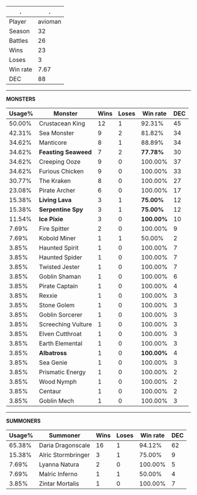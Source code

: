 .|.
|-|-
Player|avioman
Season|32
Battles|26
Wins|23
Loses|3
Win rate|7.67
DEC|88

---
**MONSTERS**

Usage%|Monster|Wins|Loses|Win rate|DEC|
-|-|-|-|-|-|
50.00%|Crustacean King|12|1|92.31%|45|
42.31%|Sea Monster|9|2|81.82%|34|
34.62%|Manticore|8|1|88.89%|34|
34.62%|**Feasting Seaweed**|7|2|**77.78%**|30|
34.62%|Creeping Ooze|9|0|100.00%|37|
34.62%|Furious Chicken|9|0|100.00%|33|
30.77%|The Kraken|8|0|100.00%|27|
23.08%|Pirate Archer|6|0|100.00%|17|
15.38%|**Living Lava**|3|1|**75.00%**|12|
15.38%|**Serpentine Spy**|3|1|**75.00%**|12|
11.54%|**Ice Pixie**|3|0|**100.00%**|10|
7.69%|Fire Spitter|2|0|100.00%|9|
7.69%|Kobold Miner|1|1|50.00%|2|
3.85%|Haunted Spirit|1|0|100.00%|7|
3.85%|Haunted Spider|1|0|100.00%|7|
3.85%|Twisted Jester|1|0|100.00%|7|
3.85%|Goblin Shaman|1|0|100.00%|6|
3.85%|Pirate Captain|1|0|100.00%|4|
3.85%|Rexxie|1|0|100.00%|3|
3.85%|Stone Golem|1|0|100.00%|3|
3.85%|Goblin Sorcerer|1|0|100.00%|3|
3.85%|Screeching Vulture|1|0|100.00%|3|
3.85%|Elven Cutthroat|1|0|100.00%|3|
3.85%|Earth Elemental|1|0|100.00%|3|
3.85%|**Albatross**|1|0|**100.00%**|4|
3.85%|Sea Genie|1|0|100.00%|3|
3.85%|Prismatic Energy|1|0|100.00%|2|
3.85%|Wood Nymph|1|0|100.00%|2|
3.85%|Centaur|1|0|100.00%|2|
3.85%|Goblin Mech|1|0|100.00%|3|

---
**SUMMONERS**

Usage%|Summoner|Wins|Loses|Win rate|DEC|
-|-|-|-|-|-|
65.38%|Daria Dragonscale|16|1|94.12%|62|
15.38%|Alric Stormbringer|3|1|75.00%|9|
7.69%|Lyanna Natura|2|0|100.00%|5|
7.69%|Malric Inferno|1|1|50.00%|4|
3.85%|Zintar Mortalis|1|0|100.00%|7|
